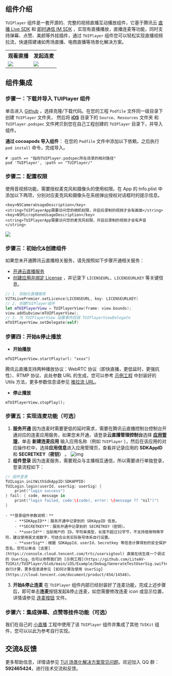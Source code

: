## 组件介绍
`TUIPlayer` 组件是一套开源的、完整的视频直播互动播放组件，它基于腾讯云 [直播 Live SDK](https://cloud.tencent.com/document/product/454/19074) 和 [即时通信 IM SDK](https://cloud.tencent.com/document/product/269/1498) ，实现有直播播放，直播连麦等功能，同时支持弹幕、点赞、美颜等外挂插件，通过 `TUIPlayer` 组件您可以轻松实现直播视频拉流，快速搭建诸如秀场直播、电商直播等场景化解决方案。
<table>
<tr>
   <th style="text-align:center;width:50%">观看直播</th>
   <th style="text-align:center;width:50%">发起连麦</th>
 </tr>
<tr>
<td><img src="https://qcloudimg.tencent-cloud.cn/raw/9cbd0d20c12b86a87436fc72e0b4950d.jpg"/></td>
<td><img src="https://qcloudimg.tencent-cloud.cn/raw/4125d61586106e87a414d738848ad0c6.jpg"/></td>
</tr>
</table>

[](id:model)
## 组件集成
[](id:model.step1)
### 步骤一：下载并导入 TUIPlayer 组件
单击进入 [Github](https://github.com/LiteAV-TUIKit/TUIPlayer) ，选择克隆/下载代码。在您的工程 `Podfile` 文件同一级目录下创建 `TUIPlayer` 文件夹， 然后将 [**iOS**](https://github.com/tencentyun/TUIPlayer/tree/main/iOS) 目录下的 `Source`、`Resources` 文件夹 和 `TUIPlayer.podspec` 文件拷贝到您在自己工程创建的 `TUIPlayer` 目录下，并导入组件。

**通过 cocoapods 导入组件**：
在您的 `Podfile` 文件中添加以下依赖。之后执行 `pod install` 命令，完成导入。
```
# :path => "指向TUIPlayer.podspec所在目录的相对路径"
pod 'TUIPlayer', :path => "TUIPlayer/"
```


[](id:model.step2)
### 步骤二：配置权限
使用音视频功能，需要授权麦克风和摄像头的使用权限。在 App 的 Info.plist 中添加以下两项，分别对应麦克风和摄像头在系统弹出授权对话框时的提示信息。

```
<key>NSCameraUsageDescription</key>
<string>TUIPlayerApp需要访问您的相机权限，开启后录制的视频才会有画面</string>
<key>NSMicrophoneUsageDescription</key>
<string>TUIPlayerApp需要访问您的麦克风权限，开启后录制的视频才会有声音</string>
```
![](https://main.qcloudimg.com/raw/54cc6989a8225700ff57494cba819c7b.jpg)

### 步骤三：初始化&创建组件
如果您未开通腾讯云直播相关服务，请先按照如下步骤开通相关服务：
-  [开通云直播服务](https://console.cloud.tencent.com/live/livestat) 
-  [创建应用并绑定 License](https://console.cloud.tencent.com/live/license) ，并记录下 `LICENSEURL`、`LICENSEURLKEY` 等关键信息。

```Swift
// 1. 初始化直播服务
V2TXLivePremier.setLicence(LICENSEURL, key: LICENSEURLKEY)
// 2. 创建TUIPlayer组件
let mTUIPlayerView = TUIPlayerView(frame: view.bounds);
view.addSubview(mTUIPlayerView);
// 3. 为 TUIPlayerView 设置事件回调 TUIPlayerViewDelegate
mTUIPlayerView.setDelegate(self)
```

### 步骤四：开始&停止播放
- **开始播放**
```
mTUIPlayerView.startPlay(url: "xxxx")
```
腾讯云直播支持两种播放协议：WebRTC 协议（即快直播，更低延时，更强抗性）、RTMP 协议、此处参数 URL 的生成，您可以参考 [示例工程](https://github.com/LiteAV-TUIKit/TUIPlayer/blob/main/iOS/Example/Debug/URLUtils.swift#L42) 中封装好的 Utils 方法，更多参数信息请参见 [推拉流 URL](https://cloud.tencent.com/document/product/454/7915)。
- **停止播放**
```
mTUIPlayerView.stopPlay();
```

[](id:model.step5)
### 步骤五：实现连麦功能（可选）
1. **服务开通**
因为连麦时需要更低的延时需求，需要在腾讯云直播控制台控制台开通对应的连麦应用服务，如果您未开通，请登录**云直播管理控制台**选择 **[应用管理](https://console.cloud.tencent.com/live/micro/appmanage)**，单击 **新建连麦应用** 输入应用名称（例如 `TUIPlayer` ），然后在该应用的对应操作栏中，选择**应用信息**进入应用管理页，查看并记录应用的 **SDKAppID** 和 **SECRETKEY（密钥）** 。
![img](https://qcloudimg.tencent-cloud.cn/raw/cb2b2381b92994404dfece3cdaf77608.png)
2. **组件登录**
因为连麦服务，需要观众与主播相互通信，所以需要进行单独登录，登录流程如下：
```Swift
// 组件登录
TUILogin.initWithSdkAppID(SDKAPPID)
TUILogin.login(userId, userSig: userSig) {
    print("login success")
} fail: { code, message in
    print("login failed, code:\(code), error: \(message ?? "nil")")
}
```
	- **登录组件参数说明：**
		- **SDKAppID**：服务开通中记录到的 SDKAppID 信息。
		- **SECRETKEY**：服务开通中记录到的 SECRETKEY（密钥）。
		- **userId**：当前用户的 ID，字符串类型，长度不超过32字节，不支持使用特殊字符，建议使用英文或数字，可结合业务实际账号体系自行设置。
		- **userSig**：根据 SDKAppId、userId，Secretkey 等信息计算得到的安全保护签名，您可以单击 [这里](https://console.cloud.tencent.com/trtc/usersigtool) 直接在线生成一个调试的 UserSig，也可以参照我们的 [示例工程](https://github.com/LiteAV-TUIKit/TUIPlayer/blob/main/iOS/Example/Debug/GenerateTestUserSig.swift#L82) 自行计算，更多信息请参见 [如何计算及使用 UserSig](https://cloud.tencent.com/document/product/454/14548)。
3. **开始&停止连麦**
在 `TUIPlayer` 组件内部已经封装好了连麦功能，完成上述步骤后，即可单击**连麦**按钮发起&停止连麦，如您需要修改连麦 icon 或显示位置，详情请参见 [连麦按钮](https://github.com/LiteAV-TUIKit/TUIPlayer/blob/main/iOS/Source/UI/TUIPlayerContainerView.m#L95) 文件。

[](id:model.step6)
### 步骤六：集成弹幕、点赞等挂件功能（可选）
我们在自己的 [小直播](https://github.com/tencentyun/XiaoZhiBo) 工程中使用了该 `TUIPlayer` 组件并集成了其他 `TUIKit` 组件，您可以以此为参考自行实现。

## 交流&反馈

更多帮助信息，详情请参见 [TUI 场景化解决方案常见问题](https://cloud.tencent.com/developer/article/1952880)。欢迎加入 QQ 群：**592465424**，进行技术交流和反馈。
